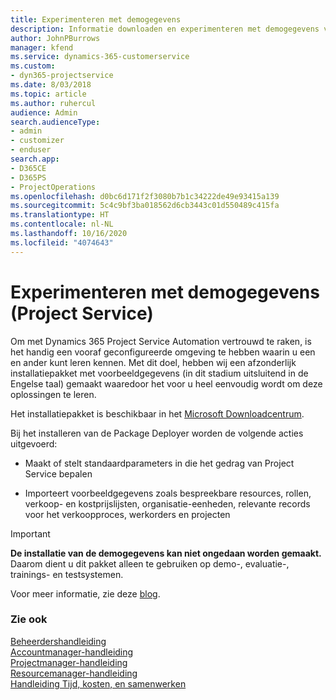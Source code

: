 ```yaml
---
title: Experimenteren met demogegevens
description: Informatie downloaden en experimenteren met demogegevens voor Project Service Automation.
author: JohnPBurrows
manager: kfend
ms.service: dynamics-365-customerservice
ms.custom:
- dyn365-projectservice
ms.date: 8/03/2018
ms.topic: article
ms.author: ruhercul
audience: Admin
search.audienceType:
- admin
- customizer
- enduser
search.app:
- D365CE
- D365PS
- ProjectOperations
ms.openlocfilehash: d0bc6d171f2f3080b7b1c34222de49e93415a139
ms.sourcegitcommit: 5c4c9bf3ba018562d6cb3443c01d550489c415fa
ms.translationtype: HT
ms.contentlocale: nl-NL
ms.lasthandoff: 10/16/2020
ms.locfileid: "4074643"
---
```

# <a name="experiment-with-demo-data-project-service"></a>Experimenteren met demogegevens (Project Service)

Om met Dynamics 365 Project Service Automation vertrouwd te raken, is het handig een vooraf geconfigureerde omgeving te hebben waarin u een en ander kunt leren kennen. Met dit doel, hebben wij een afzonderlijk installatiepakket met voorbeeldgegevens (in dit stadium uitsluitend in de Engelse taal) gemaakt waaredoor het voor u heel eenvoudig wordt om deze oplossingen te leren. 

Het installatiepakket is beschikbaar in het [Microsoft Downloadcentrum](https://go.microsoft.com/fwlink/?linkid=859966).  

Bij het installeren van de Package Deployer worden de volgende acties uitgevoerd: 
  
-   Maakt of stelt standaardparameters in die het gedrag van Project Service bepalen  
  
-   Importeert voorbeeldgegevens zoals bespreekbare resources, rollen, verkoop- en kostprijslijsten, organisatie-eenheden, relevante records voor het verkoopproces, werkorders en projecten    
  
> [!IMPORTANT]
> **De installatie van de demogegevens kan niet ongedaan worden gemaakt.** Daarom dient u dit pakket alleen te gebruiken op demo-, evaluatie-, trainings- en testsystemen.

Voor meer informatie, zie deze [blog](https://blogs.msdn.microsoft.com/crm/2017/10/24/microsoft-dynamics-365-for-field-service-and-project-service-automation-sample-data).





  
### <a name="see-also"></a>Zie ook  
 [Beheerdershandleiding](../psa/admin-guide.md)   
 [Accountmanager-handleiding](../psa/account-manager-guide.md)   
 [Projectmanager-handleiding](../psa/project-manager-guide.md)   
 [Resourcemanager-handleiding](../psa/resource-manager-guide.md)   
 [Handleiding Tijd, kosten, en samenwerken](../psa/time-expense-collaboration-guide.md)
